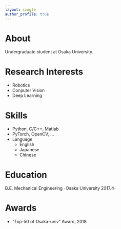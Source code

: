```yaml
---
layout: single
author_profile: true
---
```


# About
  Undergraduate student at Osaka University.

# Research Interests
  - Robotics
  - Conputer Vision
  - Deep Learning

# Skills
  - Python, C/C++, Matlab
  - PyTorch, OpenCV, ...
  - Language
    - English
    - Japanese
    - Chinese

# Education
  B.E. Mechanical Engineering -Osaka University 2017.4-

# Awards
  - “Top-50 of Osaka-univ” Award, 2018